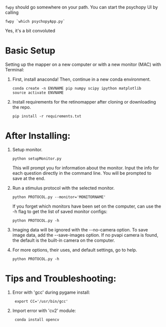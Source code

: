 
`fwpy` should go somewhere on your path.  You can start the psychopy UI by calling 

```
fwpy `which psychopyApp.py`

```

Yes, it's a bit convoluted

# Basic Setup
Setting up the mapper on a new computer or with a new monitor (MAC) with Terminal:

1.  First, install anaconda! Then, continue in a new conda environment.

	
		conda create -n ENVNAME pip numpy scipy ipython matplotlib
		source activate ENVNAME
		

2.  Install requirements for the retinomapper after cloning or downloading the repo.

		
		pip install -r requirements.txt
		

# After Installing:

1.  Setup monitor.

		
		python setupMonitor.py
		

	This will prompt you for information about the monitor. Input the info for each question directly in the command line.
	You will be prompted to save at the end.

2.  Run a stimulus protocol with the selected monitor.

		
		python PROTOCOL.py --monitor='MONITORNAME'
		

	If you forget which monitors have been set on the computer, can use the -h flag to get the list of saved monitor configs:

		
		python PROTOCOL.py -h
		

3.  Imaging data will be ignored with the --no-camera option. To save image data, add the --save-images option. If no pvapi camera is found, the default is the built-in camera on the computer.

4.  For more options, their uses, and default settings, go to help.

		
		python PROTOCOL.py -h
		

# Tips and Troubleshooting:

1. Error with 'gcc' during pygame install:

		
		export CC='/usr/bin/gcc' 
		

2. Import error with 'cv2' module:

		
		conda install opencv
		